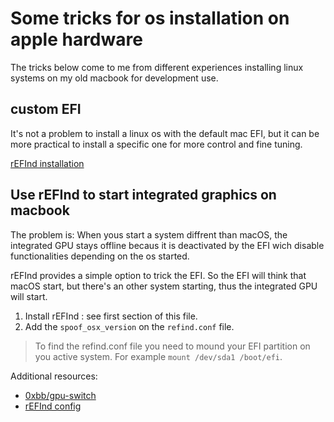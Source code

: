 # Some tricks for os installation on apple hardware

The tricks below come to me from different experiences installing linux systems on my old macbook for development use.

## custom EFI

It's not a problem to install a linux os with the default mac EFI, but it can be more practical to install a specific one for more control and fine tuning.

[rEFInd installation](http://www.rodsbooks.com/refind/installing.html)

## Use rEFInd to start integrated graphics on macbook

The problem is: When yous start a system diffrent than macOS, the integrated GPU stays offline becaus it is deactivated by the EFI wich disable functionalities depending on the os started.

rEFInd provides a simple option to trick the EFI. So the EFI will think that macOS start, but there's an other system starting, thus the integrated GPU will start.

1. Install rEFInd : see first section of this file.
2. Add the `spoof_osx_version` on the `refind.conf` file.

> To find the refind.conf file you need to mound your EFI partition on you active system. For example `mount /dev/sda1 /boot/efi`.

Additional resources:
- [0xbb/gpu-switch](https://github.com/0xbb/gpu-switch)
- [rEFInd config](http://www.rodsbooks.com/refind/configfile.html)
